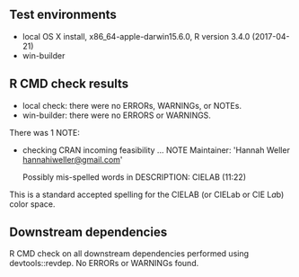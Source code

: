 ## Test environments
* local OS X install, x86_64-apple-darwin15.6.0, R version 3.4.0 (2017-04-21)
* win-builder


## R CMD check results
* local check: there were no ERRORs, WARNINGs, or NOTEs.
* win-builder: there were no ERRORS or WARNINGS.

There was 1 NOTE:

* checking CRAN incoming feasibility ... NOTE
	Maintainer: 'Hannah Weller <hannahiweller@gmail.com>'

	Possibly mis-spelled words in DESCRIPTION:
  	CIELAB (11:22)

This is a standard accepted spelling for the CIELAB (or CIELab or CIE L*a*b) color space.


## Downstream dependencies
R CMD check on all downstream dependencies performed using devtools::revdep.
No ERRORs or WARNINGs found.

